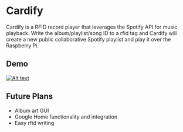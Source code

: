 # Cardify
Cardify is a RFID record player that leverages the Spotify API for music playback. Write the album/playlist/song ID to a rfid tag and Cardify will create a new public collaborative Spotify playlist and play it over the Raspberry Pi.

## Demo
[![Alt text](https://img.youtube.com/vi/s-h60qxkTDA&ab/0.jpg)](https://www.youtube.com/watch?v=s-h60qxkTDA&ab)


## Future Plans
 - Album art GUI
 - Google Home functionality and integration
 - Easy rfid writing
